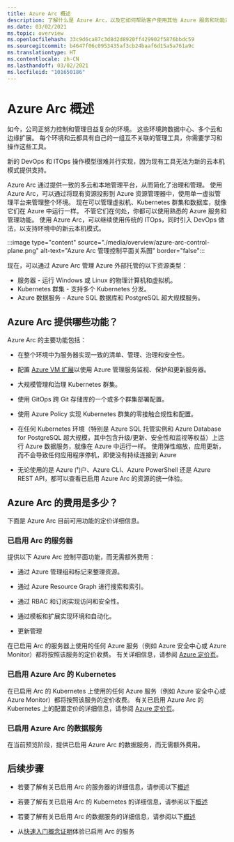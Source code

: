 ```yaml
---
title: Azure Arc 概述
description: 了解什么是 Azure Arc，以及它如何帮助客户使用其他 Azure 服务和功能对混合资源进行管理和治理。
ms.date: 03/02/2021
ms.topic: overview
ms.openlocfilehash: 33c9d6ca87c3d8d2d8920ff429902f5876bbdc59
ms.sourcegitcommit: b4647f06c0953435af3cb24baaf6d15a5a761a9c
ms.translationtype: HT
ms.contentlocale: zh-CN
ms.lasthandoff: 03/02/2021
ms.locfileid: "101650186"
---
```

# <a name="azure-arc-overview"></a>Azure Arc 概述

如今，公司正努力控制和管理日益复杂的环境。 这些环境跨数据中心、多个云和边缘扩展。 每个环境和云都具有自己的一组互不关联的管理工具，你需要学习和操作这些工具。

新的 DevOps 和 ITOps 操作模型很难并行实现，因为现有工具无法为新的云本机模式提供支持。

Azure Arc 通过提供一致的多云和本地管理平台，从而简化了治理和管理。 使用 Azure Arc，可以通过将现有资源投影到 Azure 资源管理器中，使用单一虚拟管理平台来管理整个环境。 现在可以管理虚拟机、Kubernetes 群集和数据库，就像它们在 Azure 中运行一样。 不管它们在何处，你都可以使用熟悉的 Azure 服务和管理功能。 使用 Azure Arc，可以继续使用传统的 ITOps，同时引入 DevOps 做法，以支持环境中的新云本机模式。

:::image type="content" source="./media/overview/azure-arc-control-plane.png" alt-text="Azure Arc 管理控制平面关系图" border="false":::

现在，可以通过 Azure Arc 管理 Azure 外部托管的以下资源类型：

* 服务器 - 运行 Windows 或 Linux 的物理计算机和虚拟机。
* Kubernetes 群集 - 支持多个 Kubernetes 分发。
* Azure 数据服务 - Azure SQL 数据库和 PostgreSQL 超大规模服务。

## <a name="what-does-azure-arc-deliver"></a>Azure Arc 提供哪些功能？

Azure Arc 的主要功能包括：

* 在整个环境中为服务器实现一致的清单、管理、治理和安全性。

* 配置 [Azure VM 扩展](./servers/manage-vm-extensions.md)以使用 Azure 管理服务监视、保护和更新服务器。

* 大规模管理和治理 Kubernetes 群集。

* 使用 GitOps 跨 Git 存储库的一个或多个群集部署配置。

*  使用 Azure Policy 实现 Kubernetes 群集的零接触合规性和配置。

* 在任何 Kubernetes 环境（特别是 Azure SQL 托管实例和 Azure Database for PostgreSQL 超大规模，其中包含升级/更新、安全性和监视等权益）上运行 Azure 数据服务，就像在 Azure 中运行一样。 使用弹性缩放，应用更新，而不会导致任何应用程序停机，即使没有持续连接到 Azure

* 无论使用的是 Azure 门户、Azure CLI、Azure PowerShell 还是 Azure REST API，都可以查看已启用 Azure Arc 的资源的统一体验。

## <a name="how-much-does-azure-arc-cost"></a>Azure Arc 的费用是多少？

下面是 Azure Arc 目前可用功能的定价详细信息。

### <a name="arc-enabled-servers"></a>已启用 Arc 的服务器

提供以下 Azure Arc 控制平面功能，而无需额外费用：

* 通过 Azure 管理组和标记来整理资源。

* 通过 Azure Resource Graph 进行搜索和索引。

* 通过 RBAC 和订阅实现访问和安全性。

* 通过模板和扩展实现环境和自动化。

* 更新管理

在已启用 Arc 的服务器上使用的任何 Azure 服务（例如 Azure 安全中心或 Azure Monitor）都将按照该服务的定价收费。 有关详细信息，请参阅 [Azure 定价页](https://azure.microsoft.com/pricing/)。

### <a name="azure-arc-enabled-kubernetes"></a>已启用 Azure Arc 的 Kubernetes

在已启用 Arc 的 Kubernetes 上使用的任何 Azure 服务（例如 Azure 安全中心或 Azure Monitor）都将按照该服务的定价收费。 有关已启用 Azure Arc 的 Kubernetes 上的配置定价的详细信息，请参阅 [Azure 定价页](https://azure.microsoft.com/pricing/)。

### <a name="azure-arc-enabled-data-services"></a>已启用 Azure Arc 的数据服务

在当前预览阶段，提供已启用 Azure Arc 的数据服务，而无需额外费用。

## <a name="next-steps"></a>后续步骤

* 若要了解有关已启用 Arc 的服务器的详细信息，请参阅以下[概述](./servers/overview.md)

* 若要了解有关已启用 Arc 的 Kubernetes 的详细信息，请参阅以下[概述](./kubernetes/overview.md)

* 若要了解有关已启用 Arc 的数据服务的详细信息，请参阅以下[概述](https://azure.microsoft.com/services/azure-arc/hybrid-data-services/)

* 从[快速入门概念证明](https://azurearcjumpstart.io/azure_arc_jumpstart/)体验已启用 Arc 的服务
